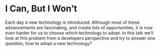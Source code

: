 I Can, But I Won’t
=====

Each day a new technology is introduced. Although most of these advancements are fascinating, and create lots of opportunities, it is now even harder for us to choose which technology to adopt. In this talk we’ll look at this problem from a developers perspective and try to answer one question, how to adopt a new technology?